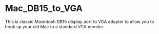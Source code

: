 # Mac_DB15_to_VGA
This ia classic Macintosh DB15 display port to VGA adapter to allow you to hook up your old Mac to a standard VGA monitor.
